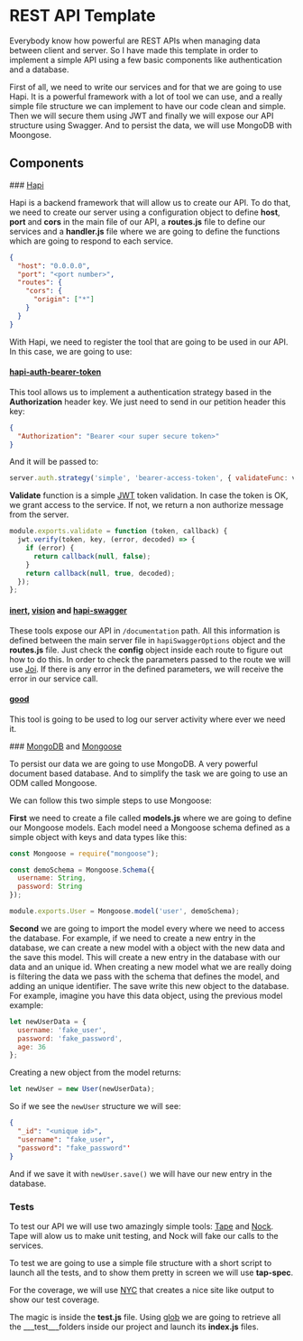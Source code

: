 # REST API Template

Everybody know how powerful are REST APIs when managing data between client and server. So I have made this template in order to implement a simple API using a few basic components like authentication and a database.

First of all, we need to write our services and for that we are going to use Hapi. It is a powerful framework with a lot of tool we can use, and a really simple file structure we can implement to have our code clean and simple. Then we will secure them using JWT and finally we will expose our API structure using Swagger. And to persist the data, we will use MongoDB with Moongose.

## Components

### [Hapi](http://hapijs.com/)

Hapi is a backend framework that will allow us to create our API. To do that, we need to create our server using a configuration object to define __host__, __port__ and __cors__ in the main file of our API, a __routes.js__ file to define our services and a __handler.js__ file where we are going to define the functions which are going to respond to each service.

```json
{
  "host": "0.0.0.0",
  "port": "<port number>",
  "routes": {
    "cors": {
      "origin": ["*"]
    }
  }
}
```

With Hapi, we need to register the tool that are going to be used in our API. In this case, we are going to use:

#### [hapi-auth-bearer-token](https://github.com/johnbrett/hapi-auth-bearer-token)

This tool allows us to implement a authentication strategy based in the __Authorization__ header key. We just need to send in our petition header this key:

```json
{
  "Authorization": "Bearer <our super secure token>"
}
```

And it will be passed to:

```javascript
server.auth.strategy('simple', 'bearer-access-token', { validateFunc: validate });
```

__Validate__ function is a simple [JWT](https://jwt.io/) token validation. In case the token is OK, we grant access to the service. If not, we return a non authorize message from the server.

```javascript
module.exports.validate = function (token, callback) {
  jwt.verify(token, key, (error, decoded) => {
    if (error) {
      return callback(null, false);
    }
    return callback(null, true, decoded);
  });
};
```

#### [inert](https://github.com/hapijs/inert), [vision](https://github.com/hapijs/vision) and [hapi-swagger](https://github.com/glennjones/hapi-swagger)

These tools expose our API in `/documentation` path. All this information is defined between the main server file in `hapiSwaggerOptions` object and the __routes.js__ file. Just check the __config__ object inside each route to figure out how to do this. In order to check the parameters passed to the route we will use [Joi](https://github.com/hapijs/joi). If there is any error in the defined parameters, we will receive the error in our service call.

#### [good](https://github.com/hapijs/good)

This tool is going to be used to log our server activity where ever we need it.

### [MongoDB](https://www.mongodb.com/) and [Mongoose](http://mongoosejs.com/)

To persist our data we are going to use MongoDB. A very powerful document based database. And to simplify the task we are going to use an ODM called Mongoose.

We can follow this two simple steps to use Mongoose:

__First__ we need to create a file called __models.js__ where we are going to define our Mongoose models. Each model need a Mongoose schema defined as a simple object with keys and data types like this:

```javascript
const Mongoose = require("mongoose");

const demoSchema = Mongoose.Schema({
  username: String,
  password: String
});

module.exports.User = Mongoose.model('user', demoSchema);
```

__Second__ we are going to import the model every where we need to access the database. For example, if we need to create a new entry in the database, we can create a new model with a object with the new data and the save this model. This will create a new entry in the database with our data and an unique id. When creating a new model what we are really doing is filtering the data we pass with the schema that defines the model, and adding an unique identifier. The save write this new object to the database. For example, imagine you have this data object, using the previous model example:

```javascript
let newUserData = {
  username: 'fake_user',
  password: 'fake_password',
  age: 36
};
```

Creating a new object from the model returns:

```javascript
let newUser = new User(newUserData);
```

So if we see the `newUser` structure we will see:

```json
{
  "_id": "<unique id>",
  "username": "fake_user",
  "password": "fake_password"'
}
```

And if we save it with `newUser.save()` we will have our new entry in the database.

### Tests

To test our API we will use two amazingly simple tools: [Tape](https://github.com/substack/tape) and [Nock](https://github.com/node-nock/nock). Tape will alow us to make unit testing, and Nock will fake our calls to the services.

To test we are going to use a simple file structure with a short script to launch all the tests, and to show them pretty in screen we will use __tap-spec__.

For the coverage, we will use [NYC](https://github.com/istanbuljs/nyc) that creates a nice site like output to show our test coverage.

The magic is inside the __test.js__ file. Using [glob](https://github.com/isaacs/node-glob) we are going to retrieve all the __\_test\___folders inside our project and launch its __index.js__ files.
